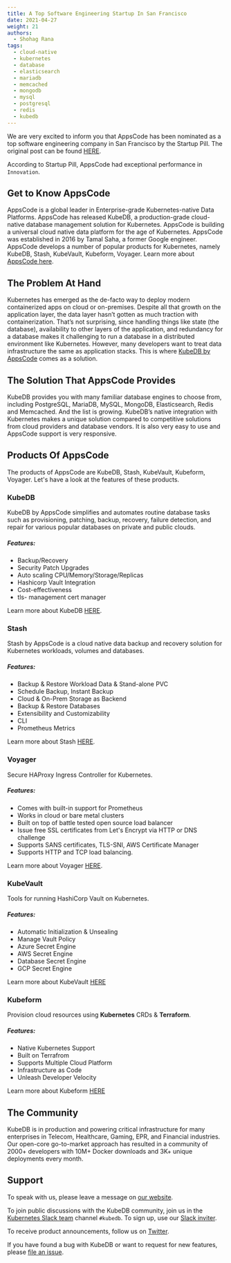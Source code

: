 ```yaml
---
title: A Top Software Engineering Startup In San Francisco
date: 2021-04-27
weight: 21
authors:
  - Shohag Rana
tags:
  - cloud-native
  - kubernetes
  - database
  - elasticsearch
  - mariadb
  - memcached
  - mongodb
  - mysql
  - postgresql
  - redis
  - kubedb
---
```


We are very excited to inform you that AppsCode has been nominated as a 
top software engineering company in San Francisco by the Startup Pill.
The original post can be found [HERE](https://startupill.com/these-are-the-top-software-engineering-startups-in-san-francisco-2021/).

According to Startup Pill, AppsCode had exceptional performance in `Innovation`.

## Get to Know AppsCode

AppsCode is a global leader in Enterprise-grade Kubernetes-native Data Platforms. AppsCode has released KubeDB, a production-grade cloud-native database management solution for Kubernetes. AppsCode is building a universal cloud native data platform for the age of Kubernetes. AppsCode was established in 2016 by Tamal Saha, a former Google engineer. AppsCode develops a number of popular products for Kubernetes, namely KubeDB, Stash, KubeVault, Kubeform, Voyager. Learn more about [AppsCode here](https://appscode.com).

## The Problem At Hand

Kubernetes has emerged as the de-facto way to deploy modern containerized apps on cloud or on-premises. Despite all that growth on the application layer, the data layer hasn’t gotten as much traction with containerization. That’s not surprising, since handling things like state (the database), availability to other layers of the application, and redundancy for a database makes it challenging to run a database in a distributed environment like Kubernetes. However, many developers want to treat data infrastructure the same as application stacks. This is where [KubeDB by AppsCode](kubedb.com) comes as a solution.

## The Solution That AppsCode Provides

KubeDB provides you with many familiar database engines to choose from, including PostgreSQL, MariaDB, MySQL, MongoDB, Elasticsearch, Redis and Memcached. And the list is growing. KubeDB’s native integration with Kubernetes makes a unique solution compared to competitive solutions from cloud providers and database vendors. It is also very easy to use and AppsCode support is very responsive. 

## Products Of AppsCode
The products of AppsCode are KubeDB, Stash, KubeVault, Kubeform, Voyager. Let's have a look at the features of these products.

### KubeDB
KubeDB by AppsCode simplifies and automates routine database tasks such as provisioning, patching, backup, recovery, failure detection, and repair for various popular databases on private and public clouds. 
##### Features: 

 - Backup/Recovery
 - Security Patch Upgrades
 - Auto scaling CPU/Memory/Storage/Replicas
 - Hashicorp Vault Integration
 - Cost-effectiveness
 - tls- management cert manager


Learn more about KubeDB [HERE](https://kubedb.com).
### Stash
Stash by AppsCode is a cloud native data backup and recovery solution for Kubernetes workloads, volumes and databases.
##### Features: 
 - Backup & Restore Workload Data & Stand-alone PVC
 - Schedule Backup, Instant Backup
 - Cloud & On-Prem Storage as Backend
 - Backup & Restore Databases
 - Extensibility and Customizability
 - CLI
 - Prometheus Metrics

Learn more about Stash [HERE](https://stash.run/).

### Voyager
Secure HAProxy Ingress Controller for Kubernetes.
##### Features: 
 - Comes with built-in support for Prometheus
 - Works in cloud or bare metal clusters
 - Built on top of battle tested open source load balancer
 - Issue free SSL certificates from Let's Encrypt via HTTP or DNS challenge
 - Supports SANS certificates, TLS-SNI, AWS Certificate Manager
 - Supports HTTP and TCP load balancing.

Learn more about Voyager [HERE](https://voyagermesh.com/).
### KubeVault
Tools for running HashiCorp Vault on Kubernetes.
##### Features: 
 - Automatic Initialization & Unsealing
 - Manage Vault Policy
 - Azure Secret Engine
 - AWS Secret Engine
 - Database Secret Engine
 - GCP Secret Engine
 
 Learn more about KubeVault [HERE](https://kubevault.com/)
### Kubeform
Provision cloud resources using <strong>Kubernetes</strong> CRDs & <strong>Terraform</strong>.
##### Features: 
 - Native Kubernetes Support
 - Built on Terrafrom
 - Supports Multiple Cloud Platform
 - Infrastructure as Code
 - Unleash Developer Velocity
 
 Learn more about Kubeform [HERE](https://kubeform.com/)
## The Community

KubeDB is in production and powering critical infrastructure for many enterprises in Telecom, Healthcare, Gaming, EPR, and Financial industries. Our open-core go-to-market approach has resulted in a community of 2000+ developers with 10M+  Docker downloads and 3K+ unique deployments every month.

## Support

To speak with us, please leave a message on [our website](https://appscode.com/contact/).

To join public discussions with the KubeDB community, join us in the [Kubernetes Slack team](https://kubernetes.slack.com/messages/C8149MREV/) channel `#kubedb`. To sign up, use our [Slack inviter](http://slack.kubernetes.io/).

To receive product announcements, follow us on [Twitter](https://twitter.com/KubeDB).

If you have found a bug with KubeDB or want to request for new features, please [file an issue](https://github.com/kubedb/project/issues/new).